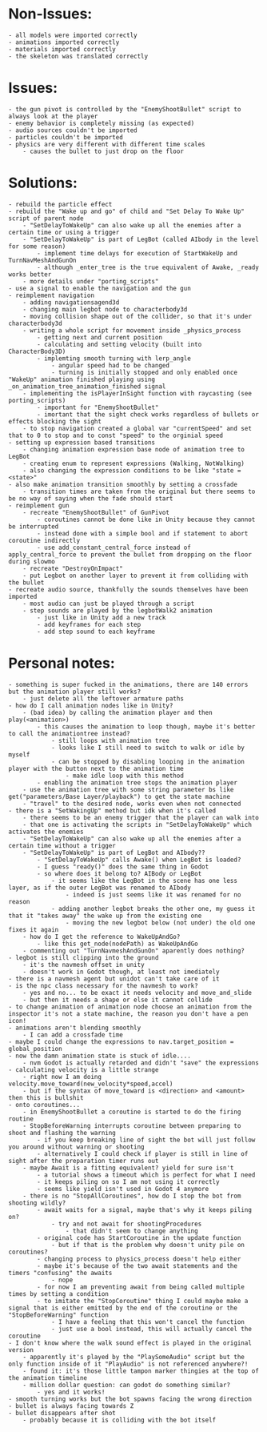 # Non-Issues:

    - all models were imported correctly
    - animations imported correctly
    - materials imported correctly
    - the skeleton was translated correctly

# Issues:

    - the gun pivot is controlled by the "EnemyShootBullet" script to always look at the player
    - enemy behavior is completely missing (as expected)
    - audio sources couldn't be imported
    - particles couldn't be imported
    - physics are very different with different time scales
        - causes the bullet to just drop on the floor

# Solutions:

    - rebuild the particle effect
    - rebuild the "Wake up and go" of child and "Set Delay To Wake Up" script of parent node
        - "SetDelayToWakeUp" can also wake up all the enemies after a certain time or using a trigger
        - "SetDelayToWakeUp" is part of LegBot (called AIbody in the level for some reason) 
            - implement time delays for execution of StartWakeUp and TurnNavMeshAndGunOn
            - although _enter_tree is the true equivalent of Awake, _ready works better
        - more details under "porting_scripts"
    - use a signal to enable the navigation and the gun
    - reimplement navigation
        - adding navigationsagend3d 
        - changing main legbot node to characterbody3d
        - moving collision shape out of the collider, so that it's under characterbody3d
        - writing a whole script for movement inside _physics_process
            - getting next and current position
            - calculating and setting velocity (built into CharacterBody3D)
            - implemting smooth turning with lerp_angle
                - angular speed had to be changed
                - turning is initially stopped and only enabled once "WakeUp" animation finished playing using _on_animation_tree_animation_finished signal
        - implementing the isPlayerInSight function with raycasting (see porting_scripts)
            - important for "EnemyShootBullet"
            - imortant that the sight check works regardless of bullets or effects blocking the sight
        - to stop navigation created a global var "currentSpeed" and set that to 0 to stop and to const "speed" to the orginial speed
    - setting up expression based transitions
        - changing animation expression base node of animation tree to LegBot
        - creating enum to represent expressions (Walking, NotWalking)
        - also changing the expression conditions to be like "state = <state>"
    - also make animation transition smoothly by setting a crossfade
        - transition times are taken from the original but there seems to be no way of saying when the fade should start
    - reimplement gun
        - recreate "EnemyShootBullet" of GunPivot
            - coroutines cannot be done like in Unity because they cannot be interrupted
            - instead done with a simple bool and if statement to abort coroutine indirectly
            - use add_constant_central_force instead of apply_central_force to prevent the bullet from dropping on the floor during slowmo
        - recreate "DestroyOnImpact"
        - put Legbot on another layer to prevent it from colliding with the bullet
    - recreate audio source, thankfully the sounds themselves have been imported
        - most audio can just be played through a script
        - step sounds are played by the legbotWalk2 animation
            - just like in Unity add a new track
            - add keyframes for each step
            - add step sound to each keyframe


# Personal notes:
    
    - something is super fucked in the animations, there are 140 errors but the animation player still works?
        - just delete all the leftover armature paths
    - how do I call animation nodes like in Unity?
        - (bad idea) by calling the animation player and then play(<animation>) 
            - this causes the animation to loop though, maybe it's better to call the animationtree instead?
                - still loops with animation tree
                - looks like I still need to switch to walk or idle by myself
                - can be stopped by disabling looping in the animation player with the button next to the animation time
                    - make idle loop with this method
            - enabling the animation tree stops the animation player
        - use the animation tree with some string parameter bs like get("parameters/Base Layer/playback") to get the state machine
        - "travel" to the desired node, works even when not connected 
    - there is a "SetWakingUp" method but idk when it's called
        - there seems to be an enemy trigger that the player can walk into
        - that one is activating the scripts in "SetDelayToWakeUp" which activates the enemies
        - "SetDelayToWakeUp" can also wake up all the enemies after a certain time without a trigger
        - "SetDelayToWakeUp" is part of LegBot and AIbody??
            - "SetDelayToWakeUp" calls Awake() when LegBot is loaded?
            - I guess "ready()" does the same thing in Godot
            - so where does it belong to? AIBody or LegBot
                - it seems like the LegBot in the scene has one less layer, as if the outer LegBot was renamed to AIbody
                    - indeed is just seems like it was renamed for no reason
                - adding another legbot breaks the other one, my guess it that it "takes away" the wake up from the existing one
                    - moving the new legbot below (not under) the old one fixes it again
        - how do I get the reference to WakeUpAndGo?
            - like this get_node(nodePath) as WakeUpAndGo
        - commenting out "TurnNavmeshAndGunOn" aparently does nothing?
    - legbot is still clipping into the ground
        - it's the navmesh offset in unity
        - doesn't work in Godot though, at least not imediately
    - there is a navmesh agent but unidot can't take care of it
    - is the npc class necessary for the navmesh to work?
        - yes and no... to be exact it needs velocity and move_and_slide
        - but then it needs a shape or else it cannot collide
    - to change animation of animation node choose an animation from the inspector it's not a state machine, the reason you don't have a pen icon!
    - animations aren't blending smoothly
        - I can add a crossfade time
    - maybe I could change the expressions to nav.target_position = global_position
    - now the damn animation state is stuck of idle....
        - nvm Godot is actually retarded and didn't "save" the expressions
    - calculating velocity is a little strange
        - right now I am doing velocity.move_toward(new_velocity*speed,accel)
        - but if the syntax of move_toward is <direction> and <amount> then this is bullshit
    - onto coroutines...
        - in EnemyShootBullet a coroutine is started to do the firing routine
        - StopBeforeWarning interrupts coroutine between preparing to shoot and flashing the warning
            - if you keep breaking line of sight the bot will just follow you around without warning or shooting
            - alternatively I could check if player is still in line of sight after the preparation timer runs out
        - maybe Await is a fitting equivalent? yield for sure isn't
            - a tutorial shows a timeout which is perfect for what I need
            - it keeps piling on so I am not using it correctly
            - seems like yield isn't used in Godot 4 anymore
        - there is no "StopAllCoroutines", how do I stop the bot from shooting wildly?
            - await waits for a signal, maybe that's why it keeps piling on?
                - try and not await for shootingProcedures
                    - that didn't seem to change anything
            - original code has StartCoroutine in the update function
                - but if that is the problem why doesn't unity pile on coroutines?
            - changing process to physics_process doesn't help either
            - maybe it's because of the two await statements and the timers "confusing" the awaits
                - nope
            - for now I am preventing await from being called multiple times by setting a condition
            - to imitate the "StopCoroutine" thing I could maybe make a signal that is either emitted by the end of the coroutine or the "StopBeforeWarning" function
                - I have a feeling that this won't cancel the function
                - just use a bool instead, this will actually cancel the coroutine
    - I don't know where the walk sound effect is played in the original version
        - apparently it's played by the "PlaySomeAudio" script but the only function inside of it "PlayAudio" is not referenced anywhere?!
        - found it: it's those little tampon marker thingies at the top of the animation timeline
        - million dollar question: can godot do something similar?
            - yes and it works!
    - smooth turning works but the bot spawns facing the wrong direction
    - bullet is always facing towards Z
    - bullet disappears after shot
        - probably because it is colliding with the bot itself
        
    

            
